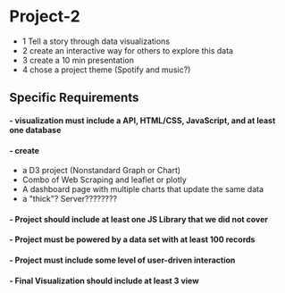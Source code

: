 # Project-2

- 1 Tell a story through data visualizations
- 2 create an interactive way for others to explore this data
- 3 create a 10 min presentation
- 4 chose a project theme (Spotify and music?)


## Specific Requirements
#### - visualization must include a API, HTML/CSS, JavaScript, and at least one database
#### - create
- a D3 project (Nonstandard Graph or Chart)
- Combo of Web Scraping and leaflet or plotly
- A dashboard page with multiple charts that update the same data
- a "thick"? Server????????

#### - Project should include at least one JS Library that we did not cover
#### - Project must be powered by a data set with at least 100 records
#### - Project must include some level of user-driven interaction
#### - Final Visualization should include at least 3 view
